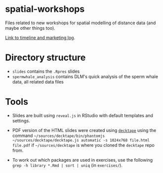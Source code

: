 spatial-workshops
=================

Files related to new workshops for spatial modelling of distance data (and maybe other things too).


[Link to timeline and marketing log](https://docs.google.com/spreadsheets/d/1NqVQZTwqRkyuZNz6CJgJWmVNRvT27rhLjhEL_szLecU/edit#gid=468231088).


# Directory structure

- `slides` contains the `.Rpres` slides
- `spermwhale_analysis` contains DLM's quick analysis of the sperm whale data, all related data files


# Tools

* Slides are built using `reveal.js` in RStudio with default templates and settings.
- PDF version of the HTML slides were created using [`decktape`](https://github.com/astefanutti/decktape) using the command `~/sources/decktape/bin/phantomjs ~/sources/decktape/decktape.js automatic -s 1024x768 file.html file.pdf` if `~/sources/decktape` is where you cloned the `decktape` repo from.
* To work out which packages are used in exercises, use the following `grep -h library *.Rmd | sort | uniq` (in `exercises/`).

